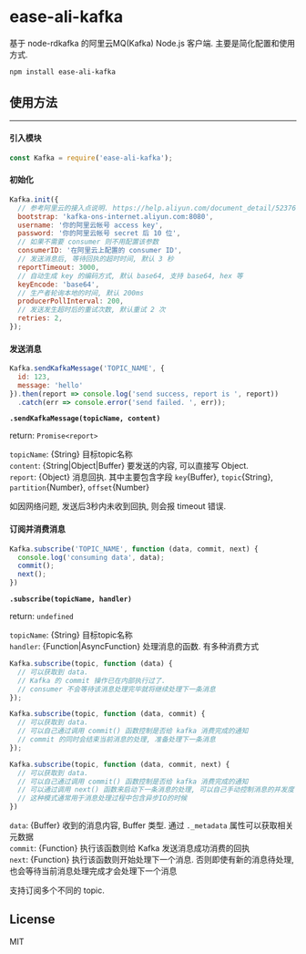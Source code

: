 ease-ali-kafka
===============

基于 node-rdkafka 的阿里云MQ(Kafka) Node.js 客户端. 主要是简化配置和使用方式.    

```bash
npm install ease-ali-kafka
```


## 使用方法
-------------

#### 引入模块

```javascript
const Kafka = require('ease-ali-kafka');
```

#### 初始化

```javascript
Kafka.init({
  // 参考阿里云的接入点说明. https://help.aliyun.com/document_detail/52376.html
  bootstrap: 'kafka-ons-internet.aliyun.com:8080',  
  username: '你的阿里云帐号 access key',
  password: '你的阿里云帐号 secret 后 10 位',
  // 如果不需要 consumer 则不用配置该参数
  consumerID: '在阿里云上配置的 consumer ID',
  // 发送消息后, 等待回执的超时时间, 默认 3 秒
  reportTimeout: 3000,
  // 自动生成 key 的编码方式, 默认 base64, 支持 base64, hex 等
  keyEncode: 'base64',
  // 生产者轮询本地的时间, 默认 200ms
  producerPollInterval: 200,
  // 发送发生超时后的重试次数, 默认重试 2 次
  retries: 2,
});
```

#### 发送消息

```javascript
Kafka.sendKafkaMessage('TOPIC_NAME', {
  id: 123,
  message: 'hello'
}).then(report => console.log('send success, report is ', report))
  .catch(err => console.error('send failed. ', err));
```

**`.sendKafkaMessage(topicName, content)`**    

return: `Promise<report>`

`topicName`: {String} 目标topic名称    
`content`: {String|Object|Buffer} 要发送的内容, 可以直接写 Object.    
`report`: {Object} 消息回执. 其中主要包含字段 `key`{Buffer}, `topic`{String}, `partition`{Number}, `offset`{Number}     

如因网络问题, 发送后3秒内未收到回执, 则会报 timeout 错误.

  
#### 订阅并消费消息

```javascript
Kafka.subscribe('TOPIC_NAME', function (data, commit, next) {
  console.log('consuming data', data);
  commit();
  next();
})
```

**`.subscribe(topicName, handler)`**

return: `undefined`

`topicName`: {String} 目标topic名称     
`handler`: {Function|AsyncFunction} 处理消息的函数. 有多种消费方式    

```javascript
Kafka.subscribe(topic, function (data) {
  // 可以获取到 data. 
  // Kafka 的 commit 操作已在内部执行过了.
  // consumer 不会等待该消息处理完毕就将继续处理下一条消息 
});

Kafka.subscribe(topic, function (data, commit) {
  // 可以获取到 data.
  // 可以自己通过调用 commit() 函数控制是否给 kafka 消费完成的通知
  // commit 的同时会结束当前消息的处理, 准备处理下一条消息 
});

Kafka.subscribe(topic, function (data, commit, next) {
  // 可以获取到 data.
  // 可以自己通过调用 commit() 函数控制是否给 kafka 消费完成的通知
  // 可以通过调用 next() 函数来启动下一条消息的处理, 可以自己手动控制消息的并发度 
  // 这种模式通常用于消息处理过程中包含异步IO的时候 
})
```

`data`: {Buffer} 收到的消息内容, Buffer 类型. 通过 `._metadata` 属性可以获取相关元数据   
`commit`: {Function} 执行该函数则给 Kafka 发送消息成功消费的回执   
`next`: {Function} 执行该函数则开始处理下一个消息. 否则即使有新的消息待处理, 也会等待当前消息处理完成才会处理下一个消息

支持订阅多个不同的 topic.


## License

MIT